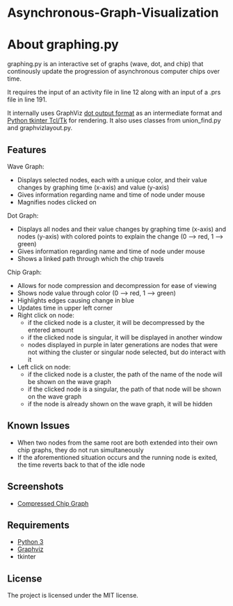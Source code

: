 # Asynchronous-Graph-Visualization
About graphing.py
===================

graphing.py is an interactive set of graphs (wave, dot, and chip) that continously update the progression of asynchronous computer chips over time.

It requires the input of an activity file in line 12 along with an input of a .prs file in line 191.

It internally uses GraphViz [dot output format](https://www.graphviz.org/doc/info/output.html#d:dot) as an intermediate format and [Python tkinter Tcl/Tk](https://docs.python.org/3/library/tk.html) for rendering. It also uses classes from union_find.py and graphvizlayout.py.

Features
--------

Wave Graph:

- Displays selected nodes, each with a unique color, and their value changes by graphing time (x-axis) and value (y-axis)
- Gives information regarding name and time of node under mouse
- Magnifies nodes clicked on

Dot Graph:

- Displays all nodes and their value changes by graphing time (x-axis) and nodes (y-axis) with colored points to explain the change (0 --> red, 1 --> green)
- Gives information regarding name and time of node under mouse
- Shows a linked path through which the chip travels

Chip Graph:

- Allows for node compression and decompression for ease of viewing
- Shows node value through color (0 --> red, 1 --> green)
- Highlights edges causing change in blue
- Updates time in upper left corner
- Right click on node:
	- if the clicked node is a cluster, it will be decompressed by the entered amount
	- if the clicked node is singular, it will be displayed in another window
	- nodes displayed in purple in later generations are nodes that were not withing the cluster or singular node selected, but do interact with it
- Left click on node:
	- if the clicked node is a cluster, the path of the name of the node will be shown on the wave graph
	- if the clicked node is a singular, the path of that node will be shown on the wave graph
	- if the node is already shown on the wave graph, it will be hidden

Known Issues
------------

- When two nodes from the same root are both extended into their own chip graphs, they do not run simultaneously
- If the aforementioned situation occurs and the running node is exited, the time reverts back to that of the idle node

Screenshots
-----------

- [Compressed Chip Graph](https://github.com/bstoll19/Asynchronous-Graph-Visualization/blob/master/Pictures/Compressed%20Chip%20Graph.png)

Requirements
------------

- [Python 3](https://www.python.org/download/)
- [Graphviz](http://www.graphviz.org/Download.php)
- tkinter

License
-------

The project is licensed under the MIT license.
